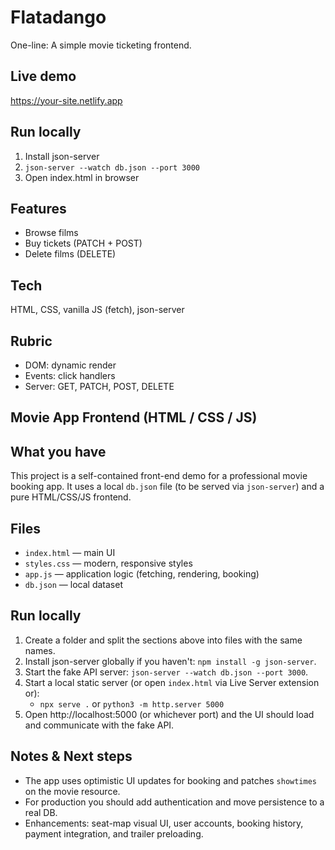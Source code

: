 # Flatadango
One-line: A simple movie ticketing frontend.

## Live demo
https://your-site.netlify.app

## Run locally
1. Install json-server
2. `json-server --watch db.json --port 3000`
3. Open index.html in browser

## Features
- Browse films
- Buy tickets (PATCH + POST)
- Delete films (DELETE)

## Tech
HTML, CSS, vanilla JS (fetch), json-server

## Rubric
- DOM: dynamic render
- Events: click handlers
- Server: GET, PATCH, POST, DELETE




 ## Movie App Frontend (HTML / CSS / JS)

## What you have
This project is a self-contained front-end demo for a professional movie booking app. It uses a local `db.json` file (to be served via `json-server`) and a pure HTML/CSS/JS frontend.

## Files
- `index.html` — main UI
- `styles.css` — modern, responsive styles
- `app.js` — application logic (fetching, rendering, booking)
- `db.json` — local dataset

## Run locally
1. Create a folder and split the sections above into files with the same names.
2. Install json-server globally if you haven't: `npm install -g json-server`.
3. Start the fake API server: `json-server --watch db.json --port 3000`.
4. Start a local static server (or open `index.html` via Live Server extension or):
   - `npx serve .` or `python3 -m http.server 5000`
5. Open http://localhost:5000 (or whichever port) and the UI should load and communicate with the fake API.

## Notes & Next steps
- The app uses optimistic UI updates for booking and patches `showtimes` on the movie resource.
- For production you should add authentication and move persistence to a real DB.
- Enhancements: seat-map visual UI, user accounts, booking history, payment integration, and trailer preloading.
